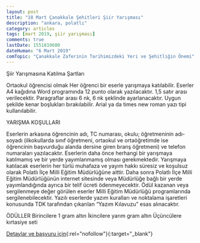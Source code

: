 ```yaml
---
layout: post
title: "18 Mart Çanakkale Şehitleri Şiir Yarışması"
description: "ankara, polatlı"
category: articles
tags: [mart 2019, şiir yarışması]
comments: true
lastDate: 1551819600
dateHuman: "6 Mart 2019"
comTopic: "Çanakkale Zaferinin Tarihimizdeki Yeri ve Şehitliğin Önemi"
---
```


Şiir Yarışmasına Katılma Şartları

Ortaokul öğrencisi olmak
Her öğrenci bir eserle yarışmaya katılabilir.
Eserler A4 kağıdına Word programında 12 punto olarak yazılacaktır. 1,5 satır arası verilecektir. Paragraflar arası 6 nk, 6 nk şeklinde ayarlanacaktır. Uygun şekilde kenar boşlukları bırakılabilir. Arial ya da times new roman yazı tipi kullanılabilir.

YARIŞMA KOŞULLARI

Eserlerin arkasına öğrencinin adı, TC numarası, okulu; öğretmeninin adı-soyadı (ilkokullarda sınıf öğretmeni, ortaokul ve ortaöğretimde ise öğrencinin başvurduğu alanda dersine giren branş öğretmeni) ve telefon numaraları yazılacaktır.
Eserlerin daha önce herhangi bir yarışmaya katılmamış ve bir yerde yayımlanmamış olması gerekmektedir.
Yarışmaya katılacak eserlerin her türlü muhafaza ve yayım hakkı süresiz ve koşulsuz olarak Polatlı İlçe Milli Eğitim Müdürlüğüne aittir. Daha sonra Polatlı İlçe Milli Eğitim Müdürlüğünün internet sitesinde veya Müdürlüğe bağlı bir yerde yayımlandığında ayrıca bir telif ücreti ödenmeyecektir.
Ödül kazanan veya sergilenmeye değer görülen eserler Milli Eğitim Müdürlüğü programlarında sergilenebilecektir.
Yazılı eserlerde yazım kuralları ve noktalama işaretleri konusunda TDK tarafından çıkarılan “Yazım Kılavuzu” esas alınacaktır.

ÖDÜLLER
Birincilere 1 gram altın
İkincilere yarım gram altın
Üçüncülere kırtasiye seti

[Detaylar ve başvuru için](http://polatliimamhatiportaokulu.meb.k12.tr/icerikler/ilcemizde-ortaokullar-arasi-siir-yarismasi-18-mart-canakkale-sehitleri_6603112.html?utm_source=edebiyatyarismalari.com&utm_medium=affiliate){:rel="nofollow"}{:target="_blank"}
